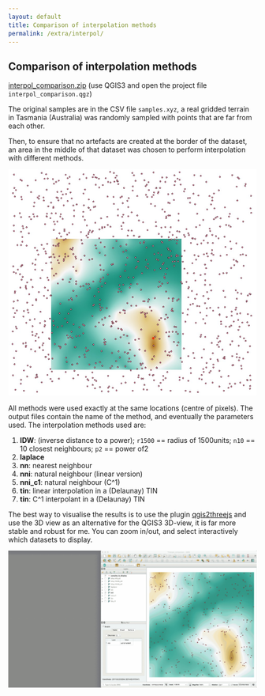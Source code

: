 ```yaml
---
layout: default
title: Comparison of interpolation methods
permalink: /extra/interpol/
---
```


## Comparison of interpolation methods

<a href="./interpol_comparison.zip"><i class="fa fa-download"></i> interpol_comparison.zip</a> (use QGIS3 and open the project file `interpol_comparison.qgz`)

The original samples are in the CSV file `samples.xyz`, a real gridded terrain in Tasmania (Australia) was randomly sampled with points that are far from each other.

Then, to ensure that no artefacts are created at the border of the dataset, an area in the middle of that dataset was chosen to perform interpolation with different methods.

![](./overview.jpg)

All methods were used exactly at the same locations (centre of pixels).
The output files contain the name of the method, and eventually the parameters used.
The interpolation methods used are:

  1. __IDW__: (inverse distance to a power); `r1500` == radius of 1500units; `n10` == 10 closest neighbours; `p2` == power of2
  2. __laplace__
  3. __nn__: nearest neighbour
  4. __nni__: natural neighbour (linear version)
  5. __nni_c1__: natural neighbour (C^1)
  6. __tin__: linear interpolation in a (Delaunay) TIN
  7. __tin__: C^1 interpolant in a (Delaunay) TIN

The best way to visualise the results is to use the plugin [qgis2threejs](https://qgis2threejs.readthedocs.io/en/docs/) and use the 3D view as an alternative for the QGIS3 3D-view, it is far more stable and robust for me.
You can zoom in/out, and select interactively which datasets to display.

![](./qgis.gif)